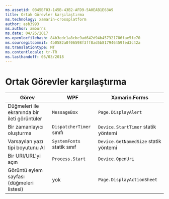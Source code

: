 ```yaml
---
ms.assetid: 0B45BF03-145B-43B2-AFD9-5A0EAB1E63A9
title: Ortak Görevler karşılaştırma
ms.technology: xamarin-crossplatform
author: asb3993
ms.author: amburns
ms.date: 04/26/2017
ms.openlocfilehash: 84b3edc1a8cbc9ad642d94b457321786fae5fe70
ms.sourcegitcommit: 4b0582a0f06598f3ff8ad5b817946459fed3c42a
ms.translationtype: MT
ms.contentlocale: tr-TR
ms.lasthandoff: 05/03/2018
---
```

# <a name="common-tasks-comparison"></a>Ortak Görevler karşılaştırma

| Görev | WPF | Xamarin.Forms |
|--- |--- |--- |
|Düğmeleri ile ekranında bir ileti görüntüler|`MessageBox`|`Page.DisplayAlert`|
|Bir zamanlayıcı oluşturma|`DispatcherTimer` sınıfı|`Device.StartTimer` statik yöntemi|
|Varsayılan yazı tipi boyutunu Al|`SystemFonts` statik sınıf|`Device.GetNamedSize` statik yöntemi|
|Bir URI/URL'yi açın|`Process.Start`|`Device.OpenUri`|
|Görüntü eylem sayfası (düğmeleri listesi)|yok|`Page.DisplayActionSheet`|
